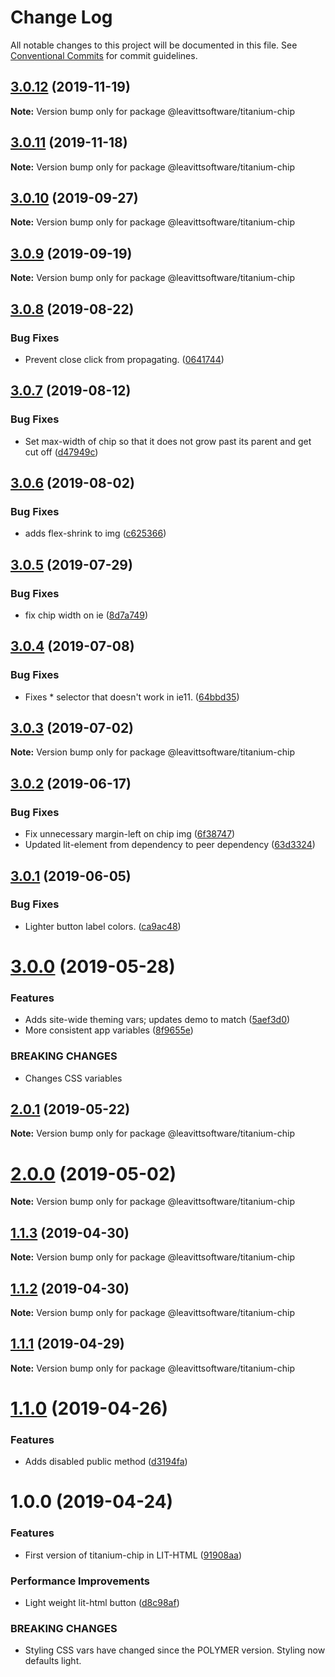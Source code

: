 # Change Log

All notable changes to this project will be documented in this file.
See [Conventional Commits](https://conventionalcommits.org) for commit guidelines.

## [3.0.12](https://github.com/LeavittSoftware/titanium-elements/compare/@leavittsoftware/titanium-chip@3.0.11...@leavittsoftware/titanium-chip@3.0.12) (2019-11-19)

**Note:** Version bump only for package @leavittsoftware/titanium-chip





## [3.0.11](https://github.com/LeavittSoftware/titanium-elements/compare/@leavittsoftware/titanium-chip@3.0.10...@leavittsoftware/titanium-chip@3.0.11) (2019-11-18)

**Note:** Version bump only for package @leavittsoftware/titanium-chip





## [3.0.10](https://github.com/LeavittSoftware/titanium-elements/compare/@leavittsoftware/titanium-chip@3.0.9...@leavittsoftware/titanium-chip@3.0.10) (2019-09-27)

**Note:** Version bump only for package @leavittsoftware/titanium-chip





## [3.0.9](https://github.com/LeavittSoftware/titanium-elements/compare/@leavittsoftware/titanium-chip@3.0.8...@leavittsoftware/titanium-chip@3.0.9) (2019-09-19)

**Note:** Version bump only for package @leavittsoftware/titanium-chip





## [3.0.8](https://github.com/LeavittSoftware/titanium-elements/compare/@leavittsoftware/titanium-chip@3.0.7...@leavittsoftware/titanium-chip@3.0.8) (2019-08-22)


### Bug Fixes

* Prevent close click from propagating. ([0641744](https://github.com/LeavittSoftware/titanium-elements/commit/0641744))





## [3.0.7](https://github.com/LeavittSoftware/titanium-elements/compare/@leavittsoftware/titanium-chip@3.0.6...@leavittsoftware/titanium-chip@3.0.7) (2019-08-12)


### Bug Fixes

* Set max-width of chip so that it does not grow past its parent and get cut off ([d47949c](https://github.com/LeavittSoftware/titanium-elements/commit/d47949c))





## [3.0.6](https://github.com/LeavittSoftware/titanium-elements/compare/@leavittsoftware/titanium-chip@3.0.5...@leavittsoftware/titanium-chip@3.0.6) (2019-08-02)


### Bug Fixes

* adds flex-shrink to img ([c625366](https://github.com/LeavittSoftware/titanium-elements/commit/c625366))





## [3.0.5](https://github.com/LeavittSoftware/titanium-elements/compare/@leavittsoftware/titanium-chip@3.0.4...@leavittsoftware/titanium-chip@3.0.5) (2019-07-29)


### Bug Fixes

* fix chip width on ie ([8d7a749](https://github.com/LeavittSoftware/titanium-elements/commit/8d7a749))





## [3.0.4](https://github.com/LeavittSoftware/titanium-elements/compare/@leavittsoftware/titanium-chip@3.0.3...@leavittsoftware/titanium-chip@3.0.4) (2019-07-08)


### Bug Fixes

* Fixes * selector that doesn't work in ie11. ([64bbd35](https://github.com/LeavittSoftware/titanium-elements/commit/64bbd35))





## [3.0.3](https://github.com/LeavittSoftware/titanium-elements/compare/@leavittsoftware/titanium-chip@3.0.2...@leavittsoftware/titanium-chip@3.0.3) (2019-07-02)

**Note:** Version bump only for package @leavittsoftware/titanium-chip





## [3.0.2](https://github.com/LeavittSoftware/titanium-elements/compare/@leavittsoftware/titanium-chip@3.0.1...@leavittsoftware/titanium-chip@3.0.2) (2019-06-17)


### Bug Fixes

* Fix unnecessary margin-left on chip img ([6f38747](https://github.com/LeavittSoftware/titanium-elements/commit/6f38747))
* Updated lit-element from dependency to peer dependency ([63d3324](https://github.com/LeavittSoftware/titanium-elements/commit/63d3324))





## [3.0.1](https://github.com/LeavittSoftware/titanium-elements/compare/@leavittsoftware/titanium-chip@3.0.0...@leavittsoftware/titanium-chip@3.0.1) (2019-06-05)


### Bug Fixes

* Lighter button label colors. ([ca9ac48](https://github.com/LeavittSoftware/titanium-elements/commit/ca9ac48))





# [3.0.0](https://github.com/LeavittSoftware/titanium-elements/compare/@leavittsoftware/titanium-chip@2.0.1...@leavittsoftware/titanium-chip@3.0.0) (2019-05-28)


### Features

* Adds site-wide theming vars; updates demo to match ([5aef3d0](https://github.com/LeavittSoftware/titanium-elements/commit/5aef3d0))
* More consistent app variables ([8f9655e](https://github.com/LeavittSoftware/titanium-elements/commit/8f9655e))


### BREAKING CHANGES

* Changes CSS variables





## [2.0.1](https://github.com/LeavittSoftware/titanium-elements/compare/@leavittsoftware/titanium-chip@2.0.0...@leavittsoftware/titanium-chip@2.0.1) (2019-05-22)

**Note:** Version bump only for package @leavittsoftware/titanium-chip





# [2.0.0](https://github.com/LeavittSoftware/titanium-elements/compare/@leavittsoftware/titanium-chip@1.1.3...@leavittsoftware/titanium-chip@2.0.0) (2019-05-02)

**Note:** Version bump only for package @leavittsoftware/titanium-chip






## [1.1.3](https://github.com/LeavittSoftware/titanium-elements/compare/@leavittsoftware/titanium-chip@1.1.2...@leavittsoftware/titanium-chip@1.1.3) (2019-04-30)

**Note:** Version bump only for package @leavittsoftware/titanium-chip





## [1.1.2](https://github.com/LeavittSoftware/titanium-elements/compare/@leavittsoftware/titanium-chip@1.1.1...@leavittsoftware/titanium-chip@1.1.2) (2019-04-30)

**Note:** Version bump only for package @leavittsoftware/titanium-chip





## [1.1.1](https://github.com/LeavittSoftware/titanium-elements/compare/@leavittsoftware/titanium-chip@1.1.0...@leavittsoftware/titanium-chip@1.1.1) (2019-04-29)

**Note:** Version bump only for package @leavittsoftware/titanium-chip





# [1.1.0](https://github.com/LeavittSoftware/titanium-elements/compare/@leavittsoftware/titanium-chip@1.0.0...@leavittsoftware/titanium-chip@1.1.0) (2019-04-26)


### Features

* Adds disabled public method ([d3194fa](https://github.com/LeavittSoftware/titanium-elements/commit/d3194fa))





# 1.0.0 (2019-04-24)


### Features

* First version of titanium-chip in LIT-HTML ([91908aa](https://github.com/LeavittSoftware/titanium-elements/commit/91908aa))


### Performance Improvements

* Light weight lit-html button ([d8c98af](https://github.com/LeavittSoftware/titanium-elements/commit/d8c98af))


### BREAKING CHANGES

* Styling CSS vars have changed since the POLYMER version. Styling now defaults light.
